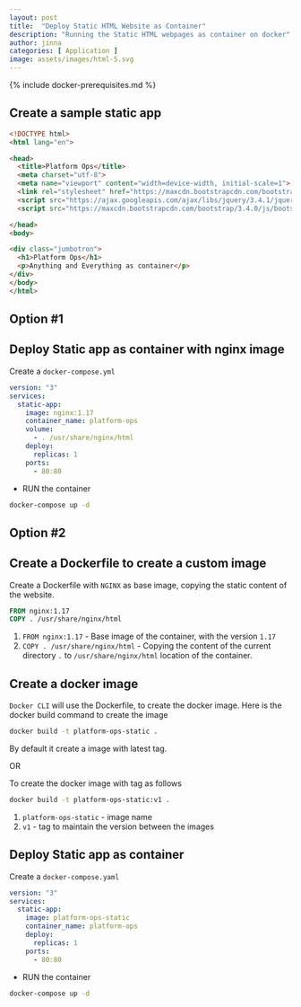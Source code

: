 ```yaml
---
layout: post
title:  "Deploy Static HTML Website as Container"
description: "Running the Static HTML webpages as container on docker"
author: jinna
categories: [ Application ]
image: assets/images/html-5.svg
---
```


{% include docker-prerequisites.md %}

## Create a sample static app

```html
<!DOCTYPE html>
<html lang="en">

<head>
  <title>Platform Ops</title>
  <meta charset="utf-8">
  <meta name="viewport" content="width=device-width, initial-scale=1">
  <link rel="stylesheet" href="https://maxcdn.bootstrapcdn.com/bootstrap/3.4.0/css/bootstrap.min.css">
  <script src="https://ajax.googleapis.com/ajax/libs/jquery/3.4.1/jquery.min.js"></script>
  <script src="https://maxcdn.bootstrapcdn.com/bootstrap/3.4.0/js/bootstrap.min.js"></script>

</head>
<body>

<div class="jumbotron">
  <h1>Platform Ops</h1> 
  <p>Anything and Everything as container</p> 
</div>
</body>
</html>
```

## Option #1

## Deploy Static app as container with nginx image

Create a `docker-compose.yml`

```yml
version: "3"
services:
  static-app:
    image: nginx:1.17
    container_name: platform-ops
    volume:
      - . /usr/share/nginx/html
    deploy:
      replicas: 1
    ports:
      - 80:80
```

- RUN the container

```bash
docker-compose up -d
```

## Option #2

## Create a Dockerfile to create a custom image

Create a Dockerfile with `NGINX` as base image, copying the static content of the website.

```Dockerfile
FROM nginx:1.17
COPY . /usr/share/nginx/html
```

1. `FROM nginx:1.17` - Base image of the container, with the version `1.17`
2. `COPY . /usr/share/nginx/html` - Copying the content of the current directory `.` to `/usr/share/nginx/html` location of the container.


## Create a docker image

`Docker CLI` will use the Dockerfile, to create the docker image. Here is the docker build command to create the image

```bash
docker build -t platform-ops-static .
```

By default it create a image with latest tag.

OR 

To create the docker image with tag as follows

```bash
docker build -t platform-ops-static:v1 .
```

1. `platform-ops-static` - image name
2. `v1` - tag to maintain the version between the images

## Deploy Static app as container

Create a `docker-compose.yaml`

```yaml
version: "3"
services:
  static-app:
    image: platform-ops-static
    container_name: platform-ops
    deploy:
      replicas: 1
    ports:
      - 80:80
```
- RUN the container

```bash
docker-compose up -d
```